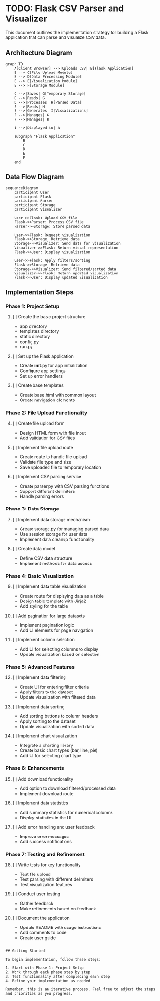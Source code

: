 # TODO: Flask CSV Parser and Visualizer

This document outlines the implementation strategy for building a Flask application that can parse and visualize CSV data.

## Architecture Diagram

```mermaid
graph TD
    A[Client Browser] -->|Uploads CSV| B[Flask Application]
    B --> C[File Upload Module]
    B --> D[Data Processing Module]
    B --> E[Visualization Module]
    B --> F[Storage Module]
    
    C -->|Saves| G[Temporary Storage]
    D -->|Reads| G
    D -->|Processes| H[Parsed Data]
    E -->|Reads| H
    E -->|Generates| I[Visualizations]
    F -->|Manages| G
    F -->|Manages| H
    
    I -->|Displayed to| A
    
    subgraph "Flask Application"
        B
        C
        D
        E
        F
    end
```

## Data Flow Diagram

```mermaid
sequenceDiagram
    participant User
    participant Flask
    participant Parser
    participant Storage
    participant Visualizer
    
    User->>Flask: Upload CSV file
    Flask->>Parser: Process CSV file
    Parser->>Storage: Store parsed data
    
    User->>Flask: Request visualization
    Flask->>Storage: Retrieve data
    Storage->>Visualizer: Send data for visualization
    Visualizer->>Flask: Return visual representation
    Flask->>User: Display visualization
    
    User->>Flask: Apply filters/sorting
    Flask->>Storage: Retrieve data
    Storage->>Visualizer: Send filtered/sorted data
    Visualizer->>Flask: Return updated visualization
    Flask->>User: Display updated visualization
```

## Implementation Steps

### Phase 1: Project Setup

1. [ ] Create the basic project structure
   - app directory
   - templates directory
   - static directory
   - config.py
   - run.py

2. [ ] Set up the Flask application
   - Create __init__.py for app initialization
   - Configure app settings
   - Set up error handlers

3. [ ] Create base templates
   - Create base.html with common layout
   - Create navigation elements

### Phase 2: File Upload Functionality

4. [ ] Create file upload form
   - Design HTML form with file input
   - Add validation for CSV files

5. [ ] Implement file upload route
   - Create route to handle file upload
   - Validate file type and size
   - Save uploaded file to temporary location

6. [ ] Implement CSV parsing service
   - Create parser.py with CSV parsing functions
   - Support different delimiters
   - Handle parsing errors

### Phase 3: Data Storage

7. [ ] Implement data storage mechanism
   - Create storage.py for managing parsed data
   - Use session storage for user data
   - Implement data cleanup functionality

8. [ ] Create data model
   - Define CSV data structure
   - Implement methods for data access

### Phase 4: Basic Visualization

9. [ ] Implement data table visualization
   - Create route for displaying data as a table
   - Design table template with Jinja2
   - Add styling for the table

10. [ ] Add pagination for large datasets
    - Implement pagination logic
    - Add UI elements for page navigation

11. [ ] Implement column selection
    - Add UI for selecting columns to display
    - Update visualization based on selection

### Phase 5: Advanced Features

12. [ ] Implement data filtering
    - Create UI for entering filter criteria
    - Apply filters to the dataset
    - Update visualization with filtered data

13. [ ] Implement data sorting
    - Add sorting buttons to column headers
    - Apply sorting to the dataset
    - Update visualization with sorted data

14. [ ] Implement chart visualization
    - Integrate a charting library
    - Create basic chart types (bar, line, pie)
    - Add UI for selecting chart type

### Phase 6: Enhancements

15. [ ] Add download functionality
    - Add option to download filtered/processed data
    - Implement download route

16. [ ] Implement data statistics
    - Add summary statistics for numerical columns
    - Display statistics in the UI

17. [ ] Add error handling and user feedback
    - Improve error messages
    - Add success notifications

### Phase 7: Testing and Refinement

18. [ ] Write tests for key functionality
    - Test file upload
    - Test parsing with different delimiters
    - Test visualization features

19. [ ] Conduct user testing
    - Gather feedback
    - Make refinements based on feedback

20. [ ] Document the application
    - Update README with usage instructions
    - Add comments to code
    - Create user guide
```

## Getting Started

To begin implementation, follow these steps:

1. Start with Phase 1: Project Setup
2. Work through each phase step by step
3. Test functionality after completing each step
4. Refine your implementation as needed

Remember, this is an iterative process. Feel free to adjust the steps and priorities as you progress.
